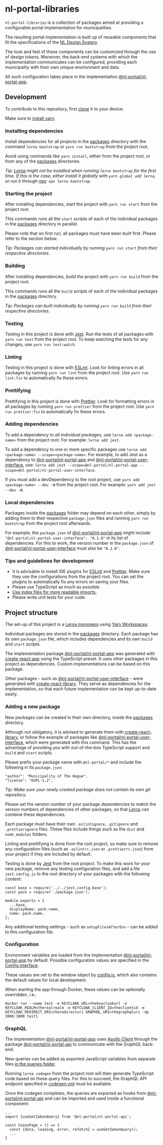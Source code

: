 # nl-portal-libraries

`nl-portal-libraries` is a collection of packages aimed at providing a configurable portal
implementation for municipalities.

The resulting portal implementation is built up of reusable components that fit the specifications
of the [NL Design System](https://designsystem.gebruikercentraal.nl/).

The look and feel of these components can be customized through the use of design tokens. Moreover,
the back-end systems with which the implementation communicates can be configured, providing each
municipality with their own unique environment and data.

All such configuration takes place in the implementation [@nl-portal/nl-portal-app](./packages/app).

## Development

To contribute to this repository, first [clone](https://git-scm.com/docs/git-clone) it to your
device.

Make sure to [install yarn](https://yarnpkg.com/getting-started/install).

### Installing dependencies

Install dependencies for all projects in the [packages](./packages) directory with the command
`lerna bootstrap` or `yarn run bootstrap` from the project root.

Avoid using commands like `yarn install`, either from the project root, or from any of the
[packages](./packages) directories.

_Tip: [Lerna](https://github.com/lerna/lerna) might not be installed when running `lerna bootstrap`
for the first time. If this is the case, either install it globally with `yarn global add lerna`, or
run it through [npx](https://www.npmjs.com/package/npx): `npx lerna bootstrap`._

### Starting the project

After installing dependencies, start the project with `yarn run start` from the project root.

This commands runs all the `start` scripts of each of the individual packages in the
[packages](./packages) directory in parallel.

Please note that on first run, all packages must have been built first. Please refer to the section
below.

_Tip: Packages can started individually by running `yarn run start` from their respective
directories._

### Building

After installing dependencies, build the project with `yarn run build` from the project root.

This commands runs all the `build` scripts of each of the individual packages in the
[packages](./packages) directory.

_Tip: Packages can built individually by running `yarn run build` from their respective
directories._

### Testing

Testing in this project is done with [Jest](https://jestjs.io/). Run the tests of all packages with
`yarn run test` from the project root. To keep watching the tests for any changes, use
`yarn run test:watch`.

### Linting

Testing in this project is done with [ESLint](https://eslint.org/). Look for linting errors in all
packages by running `yarn run lint` from the project root. Use `yarn run lint:fix` to automatically
fix these errors.

### Prettifying

Prettifying in this project is done with [Prettier](https://prettier.io/). Look for formatting
errors in all packages by running `yarn run prettier` from the project root. Use
`yarn run prettier:fix` to automatically fix these errors.

### Adding dependencies

To add a dependency to _all individual packages_, use `lerna add <package-name>` from the project
root. For example: `lerna add jest`.

To add a dependency to one or more specific packages use
`lerna add <package-name> --scope=<package-name>`. For example, to add Jest as a dependency to
[@nl-portal/nl-portal-app](./packages/app) and
[@nl-portal/nl-portal-user-interface](./packages/user-interface), use:
`lerna add jest --scope=@nl-portal/nl-portal-app --scope=@nl-portal/nl-portal-user-interface`.

If you must add a devDependency to the root project, use `yarn add <package-name> --dev -W` from the
project root. For example: `yarn add jest --dev -W`.

### Local dependencies

Packages inside the [packages](./packages) folder may depend on each other, simply by adding them to
their respective `package.json` files and running `yarn run bootstrap` from the project root
afterwards.

For example, the `package.json` of [@nl-portal/nl-portal-app](./packages/app) might include
`"@nl-portal/nl-portal-user-interface": "0.1.0"` in its list of dependencies. For this to work, the
version number in the `package.json` of
[@nl-portal/nl-portal-user-interface](./packages/user-interface) must also be `"0.1.0"`.

### Tips and guidelines for development

- It is advisable to install IDE plugins for [ESLint](https://eslint.org/) and
  [Prettier](https://prettier.io/). Make sure they use the configurations from the project root. You
  can set the plugins to automatically fix any errors on saving your files.
- Please use TypeScript as much as possible.
- [Use index files for more readable imports.](https://www.bettercoder.io/best-practices/69/use-indexts-to-simplify-imports)
- Please write unit tests for your code.

## Project structure

The set-up of this project is a [Lerna monorepo](https://github.com/lerna/lerna) using
[Yarn Workspaces](https://classic.yarnpkg.com/en/docs/workspaces/).

Individual packages are stored in the [packages](./packages) directory. Each package has its own
`package.json` file, which includes dependencies and its own `build` and `start` scripts.

The implementation package [@nl-portal/nl-portal-app](./packages/app) was generated with
[create-react-app](https://create-react-app.dev/docs/adding-typescript/) using the TypeScript
preset. It uses other packages in this project as dependencies. Custom implementations can be based
on this package.

Other packages - such as [@nl-portal/nl-portal-user-interface](./packages/user-interface) - were
generated with [create-react-library](https://www.npmjs.com/package/create-react-library). They
serve as dependencies for the implementation, so that each future implementation can be kept
up-to-date easily.

### Adding a new package

New packages can be created in their own directory, inside the [packages](./packages) directory.

Although not obligatory, it is advised to generate them with
[create-react-library](https://www.npmjs.com/package/create-react-library), or follow the example of
packages like [@nl-portal/nl-portal-user-interface](./packages/user-interface), which were generated
with this command. This has the advantage of providing you with out-of-the-box TypeScript support
and `build` and `start` scripts.

Please prefix your package name with `@nl-portal/*` and include the following in its `package.json`:

```
"author": "Municipality of The Hague",
"license": "EUPL-1.2",
```

_Tip: Make sure your newly created package does not contain its own git repository._

Please set the version number of your package dependencies to match the version numbers of
dependencies of other packages, so that [Lerna](https://github.com/lerna/lerna) can combine these
dependencies.

Each package must have their own `.eslintignore`, `.gitignore` and `.prettierignore` files. These
files include things such as the `dist` and `node_modules` folders.

Linting and prettifying is done from the root project, so make sure to remove any configuration
files (such as `.eslintrc.json` or `.prettierrc.json`) from your project if they are included by
default.

Testing is done by [Jest](https://jestjs.io/) from the root project. To make this work for your new
package, remove any testing configuration files, and add a file `jest.config.js` to the root
directory of your packages with the following content:

```
const base = require('../../jest.config.base');
const pack = require('./package.json');

module.exports = {
  ...base,
  displayName: pack.name,
  name: pack.name,
};
```

Any additional testing settings - such as `setupFilesAfterEnv` - can be added to this configuration
file.

### Configuration

Environment variables are loaded from the implementation [@nl-portal/nl-portal-app](./packages/app)
by default. Possible configuration values are specified in the
[Config interface](./packages/app/src/interfaces/config.ts).

These values are set to the window object by [config.js](./packages/app/public/config.js), which
also contains the default values for local development.

When starting the app through Docker, these values can be optionally overridden, i.e.:

```
docker run --name test -e KEYCLOAK_URL=thekeycloakurl -e KEYCLOAK_REALM=therealrealm -e KEYCLOAK_CLIENT_ID=theclientid -e KEYCLOAK_REDIRECT_URI=theredirecturi GRAPHQL_URI=thegraphqluri -dp 3000:3000 test1
```

### GraphQL

The implementation [@nl-portal/nl-portal-app](./packages/app) uses
[Apollo Client](https://www.apollographql.com/docs/react/) through the package
[@nl-portal/nl-portal-api](./packages/api) to communicate with the GraphQL back-end.

New queries can be added as exported JavaScript variables from separate files
[in the queries folder](./packages/api/src/queries).

Running `lerna codegen` from the project root will then generate TypeScript code based on these
query files. For this to succeed, the GraphQL API endpoint specified in
[codegen.yml](./packages/api/codegen.yml) must be available.

Once the codegen completes, the queries are exported as hooks from
[@nl-portal/nl-portal-api](./packages/api) and can be imported and used inside a functional
component:

```
...
import {useGetZakenQuery} from '@nl-portal/nl-portal-api';

const CasesPage = () => {
  const {data, loading, error, refetch} = useGetZakenQuery();
  ...
}
```
